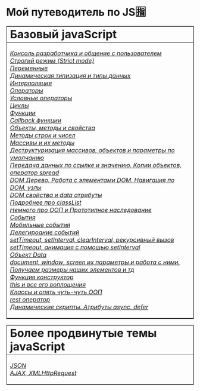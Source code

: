 # Мой путеводитель по JS🈯

<table border="1">
 <tr>
    <td><b style="font-size:30px">Базовый javaScript</b></td>
 </tr>
 <tr>
   <td>
     
[*Консоль разработчика и общение с пользователем*](https://github.com/Aquariids/MyJS/blob/main/app/Programming/Basic%20js/Browser%20Methods%20and%20console.md 'Консоль разработчика и общение с пользователем')<br>
[*Строгий режим (Strict mode)*](https://github.com/Aquariids/MyJS/blob/main/app/Programming/Basic%20js/use%20strict.md 'Строгий режим в js')<br>
[*Переменные*](https://github.com/Aquariids/MyJS/blob/main/app/Programming/Basic%20js/Variables.md 'переменные')<br>
[*Динамическая типизация и типы данных*](https://github.com/Aquariids/MyJS/blob/main/app/Programming/Basic%20js/Data%20types%20and%20dynamic%20typing.md 'Типы данных')<br>
[*Интерполяция*](https://github.com/Aquariids/MyJS/blob/main/app/Programming/Basic%20js/Interpolation.md 'Интерполяция')<br>
[*Операторы*](https://github.com/Aquariids/MyJS/blob/main/app/Programming/Basic%20js/Operators.md 'Операторы')<br>
[*Условные операторы*](https://github.com/Aquariids/MyJS/blob/main/app/Programming/Basic%20js/if%20and%20switch.md 'Условные операторы')<br>
[*Циклы*](https://github.com/Aquariids/MyJS/blob/main/app/Programming/Basic%20js/While%20and%20for.md 'Циклы')<br>
[*Функции*](https://github.com/Aquariids/MyJS/blob/main/app/Programming/Basic%20js/Functions.md 'Функции')<br>
[*Callback функции*](https://github.com/Aquariids/MyJS/blob/main/app/Programming/Basic%20js/Callback%20functions.md 'callback функции')<br>
[*Объекты, методы и свойства*](https://github.com/Aquariids/MyJS/blob/main/app/Programming/Basic%20js/Objects%20and%20destructuring.md 'Объекты')<br>
[*Методы строк и чисел*](https://github.com/Aquariids/MyJS/blob/main/app/Programming/Basic%20js/Methods%20on%20strings%20and%20numbers.md 'Методы строк и чисел')<br>
[*Массивы и их методы*](https://github.com/Aquariids/MyJS/blob/main/app/Programming/Basic%20js/Arrays%20and%20Destructuring.md 'Методы')<br>
[*Деструктуризация массивов, объектов и параметры по умолчанию*](https://github.com/Aquariids/MyJS/blob/main/app/Programming/Basic%20js/destr.md 'Деструктуризация')<br>
[*Передача данных по ссылке и значению. Копии объектов, оператор spread*](https://github.com/Aquariids/MyJS/blob/main/app/Programming/Basic%20js/Copying%20objects%20and%20links.md 'данные по ссылке и значению, копии объектов, оператор spread')<br>
[*DOM Дерево. Работа с элементами DOM. Навигация по DOM, узлы*](https://github.com/Aquariids/MyJS/blob/main/app/Programming/Basic%20js/DOM%20HTML%20Elements.md 'DOM дерево')<br>
 [*DOM свойства и data атрибуты*]()<br>
[*Подробнее про classList*](https://github.com/Aquariids/MyJS/blob/main/app/Programming/Basic%20js/classList.md)<br>
[*Немного про ООП и Прототипное наследование*](https://github.com/Aquariids/MyJS/blob/main/app/Programming/Basic%20js/OOP%20and%20prototype.md)<br>
[*События*](https://github.com/Aquariids/MyJS/blob/main/app/Programming/Basic%20js/Events.md)<br>
[*Мобильные события*](https://github.com/Aquariids/MyJS/blob/main/app/Programming/Basic%20js/mobile%20events.md)<br>
[*Делегироание событий*](https://github.com/Aquariids/MyJS/blob/main/app/Programming/Basic%20js/delegation.md)<br>
[*setTimeout, setInterval, clearInterval, рекурсивный вызов setTimeout, анимация с помощью setInterval*](https://github.com/Aquariids/MyJS/blob/main/app/Programming/Basic%20js/SetInterval%20and%20more.md)<br>
[*Объект Data*](https://github.com/Aquariids/MyJS/blob/main/app/Programming/Basic%20js/Date.md)<br>
[*document, window, screen их параметры и работа с ними. Получаем размеры наших элементов и тд*](https://github.com/Aquariids/MyJS/blob/main/app/Programming/Basic%20js/Document,%20window%20options.md)<br>
[*Функция конструктор*](https://github.com/Aquariids/MyJS/blob/main/app/Programming/Basic%20js/Constructor%20function.md)<br>
[*this и все его воплощения*](https://github.com/Aquariids/MyJS/blob/main/app/Programming/Basic%20js/context%20(this).md)<br>
[*Классы и опять чуть-чуть ООП*](https://github.com/Aquariids/MyJS/blob/main/app/Programming/Basic%20js/Classes(ES6).md)<br>
[*rest оператор*](https://github.com/Aquariids/MyJS/blob/main/app/Programming/Basic%20js/Rest%20operator.md)<br>
[*Динамические скрипты. Атрибуты async, defer*](https://github.com/Aquariids/MyJS/blob/main/app/Programming/Basic%20js/Async%2Cdefer.md)<br>    
     
     
</td>
 
   
</tr>

</table>

<table border="1">
 <tr>
    <td><b style="font-size:30px"> Более продвинутые темы javaScript</b></td>
 </tr>
 <tr>
   <td>

[*JSON*](https://github.com/Aquariids/MyJS/blob/main/app/Programming/Advanced%20js%20(webpack)/JSON.md)<br>
[*AJAX, XMLHttpRequest*](https://github.com/Aquariids/MyJS/blob/main/app/Programming/Advanced%20js%20(webpack)/AJAX.md)<br>
     
     
</td>
 
   
</tr>

</table>
